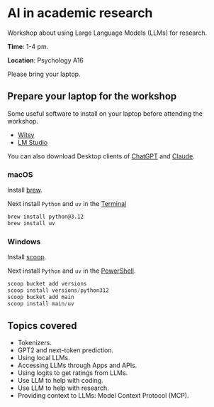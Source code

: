 # AI in academic research

Workshop about using Large Language Models (LLMs) for research.

**Time**: 1-4 pm.

**Location**: Psychology A16

Please bring your laptop.

## Prepare your laptop for the workshop

Some useful software to install on your laptop before attending the workshop.

- [Witsy](https://witsyai.com)
- [LM Studio](https://lmstudio.ai)

You can also download Desktop clients of [ChatGPT](https://openai.com/chatgpt/download/) and [Claude](https://claude.ai/download).

### macOS

Install [brew](https://brew.sh).

Next install `Python` and `uv` in the [Terminal](https://support.apple.com/en-gb/guide/terminal/welcome/mac)

```sh
brew install python@3.12
brew install uv
```

### Windows

Install [scoop](https://scoop.sh).

Next install `Python` and `uv` in the [PowerShell](https://learn.microsoft.com/en-us/powershell/scripting/overview?view=powershell-7.5).

```powershell
scoop bucket add versions
scoop install versions/python312
scoop bucket add main
scoop install main/uv
```

## Topics covered

- Tokenizers.
- GPT2 and next-token prediction.
- Using local LLMs.
- Accessing LLMs through Apps and APIs.
- Using logits to get ratings from LLMs.
- Use LLM to help with coding.
- Use LLM to help with research.
- Providing context to LLMs: Model Context Protocol (MCP).

